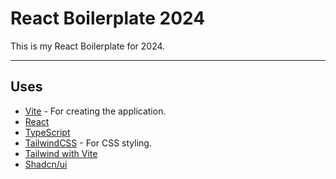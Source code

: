 # React Boilerplate 2024

This is my React Boilerplate for 2024.

---

## Uses

- [Vite](https://vitejs.dev/guide/) - For creating the application.
- [React](https://react.dev/)
- [TypeScript](https://www.typescriptlang.org/)
- [TailwindCSS](https://tailwindcss.com/docs/installation) - For CSS styling.
- [Tailwind with Vite](https://tailwindcss.com/docs/guides/vite)
- [Shadcn/ui](https://ui.shadcn.com/)
